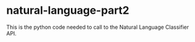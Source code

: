 # natural-language-part2
This is the python code needed to call to the Natural Language Classifier API.
